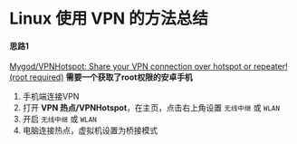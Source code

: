 # Linux 使用 VPN 的方法总结

#### 思路1
[Mygod/VPNHotspot: Share your VPN connection over hotspot or repeater! (root required)](https://github.com/Mygod/VPNHotspot)
**需要一个获取了root权限的安卓手机**
1. 手机端连接VPN
2. 打开 **VPN 热点/VPNHotspot**，在主页，点击右上角设置 `无线中继` 或 `WLAN`
3. 开启 `无线中继` 或 `WLAN`
4. 电脑连接热点，虚拟机设置为桥接模式
